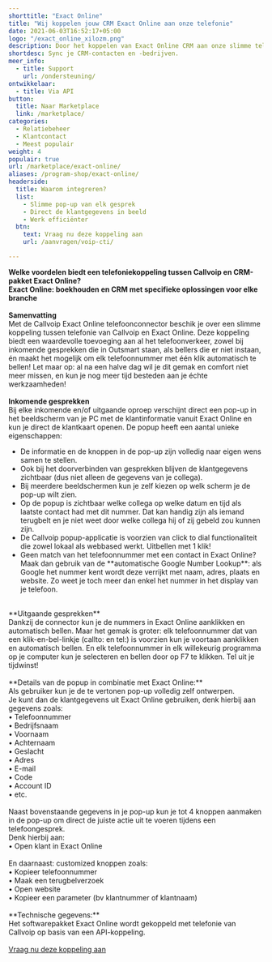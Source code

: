 ```yaml
---
shorttitle: "Exact Online"
title: "Wij koppelen jouw CRM Exact Online aan onze telefonie"
date: 2021-06-03T16:52:17+05:00
logo: "/exact_online_xilozm.png"
description: Door het koppelen van Exact Online CRM aan onze slimme telefonie werk je een stuk efficienter.
shortdesc: Sync je CRM-contacten en -bedrijven.
meer_info:
  - title: Support
    url: /ondersteuning/
ontwikkelaar:
  - title: Via API
button:
  title: Naar Marketplace
  link: /marketplace/
categories:
  - Relatiebeheer
  - Klantcontact
  - Meest populair
weight: 4
populair: true
url: /marketplace/exact-online/
aliases: /program-shop/exact-online/
headerside:
  title: Waarom integreren?
  list:
    - Slimme pop-up van elk gesprek
    - Direct de klantgegevens in beeld
    - Werk efficiënter
  btn:
    text: Vraag nu deze koppeling aan
    url: /aanvragen/voip-cti/

---
```


**Welke voordelen biedt een telefoniekoppeling tussen Callvoip en CRM-pakket Exact Online?<br>
Exact Online: boekhouden en CRM met specifieke oplossingen voor elke branche**<br>
<br>
**Samenvatting**<br>
Met de Callvoip Exact Online telefoonconnector beschik je over een slimme koppeling tussen telefonie van Callvoip en Exact Online. Deze koppeling biedt een waardevolle toevoeging aan al het telefoonverkeer, zowel bij inkomende gesprekken die in Outsmart staan, als bellers die er niet instaan, én maakt het mogelijk om elk telefoonnummer met één klik automatisch te bellen! Let maar op: al na een halve dag wil je dit gemak en comfort niet meer missen, en kun je nog meer tijd besteden aan je échte werkzaamheden!<br>
<br>
**Inkomende gesprekken**<br>
Bij elke inkomende en/of uitgaande oproep verschijnt direct een pop-up in het beeldscherm van je PC met de klantinformatie vanuit Exact Online en kun je direct de klantkaart openen. De popup heeft een aantal unieke eigenschappen: <br>
<div class="usp-list">
<ul>
<li>De informatie en de knoppen in de pop-up zijn volledig naar eigen wens samen te stellen.</li>
<li>Ook bij het doorverbinden van gesprekken blijven de klantgegevens zichtbaar (dus niet alleen de gegevens van je collega).</li>
<li>Bij meerdere beeldschermen kun je zelf kiezen op welk scherm je de pop-up wilt zien.</li>
<li>Op de popup is zichtbaar welke collega op welke datum en tijd als laatste contact had met dit nummer. Dat kan handig zijn als iemand terugbelt en je niet weet door welke collega hij of zij gebeld zou kunnen zijn.</li>
<li>De Callvoip popup-applicatie is voorzien van click to dial functionaliteit die zowel lokaal als webbased werkt. Uitbellen met 1 klik!</li>
<li>Geen match van het telefoonnummer met een contact in Exact Online? Maak dan gebruik van de **automatische Google Number Lookup**: als Google het nummer kent wordt deze verrijkt met naam, adres, plaats en website. Zo weet je toch meer dan enkel het nummer in het display van je telefoon.</li>
</ul>
</div>
<br>
**Uitgaande gesprekken**<br>
Dankzij de connector kun je de nummers in Exact Online aanklikken en automatisch bellen. Maar het gemak is groter: elk telefoonnummer dat van een klik-en-bel-linkje (callto: en tel:) is voorzien kun je voortaan aanklikken en automatisch bellen. En elk telefoonnummer in elk willekeurig programma op je computer kun je selecteren en bellen door op F7 te klikken. Tel uit je tijdwinst! <br>
<br>
**Details van de popup in combinatie met Exact Online:**<br>
Als gebruiker kun je de te vertonen pop-up volledig zelf ontwerpen. <br>
Je kunt dan de klantgegevens uit Exact Online gebruiken, denk hierbij aan gegevens zoals: <br>
• Telefoonnummer <br>
• Bedrijfsnaam<br>
• Voornaam<br>
• Achternaam<br>
• Geslacht<br>
• Adres<br>
• E-mail<br>
• Code<br>
• Account ID<br>
• etc.<br>
<br>
Naast bovenstaande gegevens in je pop-up kun je tot 4 knoppen aanmaken in de pop-up om direct de juiste actie uit te voeren tijdens een telefoongesprek. <br>
Denk hierbij aan:<br>
• Open klant in Exact Online<br>
<br>
En daarnaast: customized knoppen zoals: <br>
• Kopieer telefoonnummer<br>
• Maak een terugbelverzoek<br>
• Open website <br>
• Kopieer een parameter (bv klantnummer of klantnaam) <br>
<br>
**Technische gegevens:**<br>
Het softwarepakket Exact Online wordt gekoppeld met telefonie van Callvoip op basis van een API-koppeling.<br>
<br><a href="/aanvragen/voip-cti/" class="button">Vraag nu deze koppeling aan</a>
